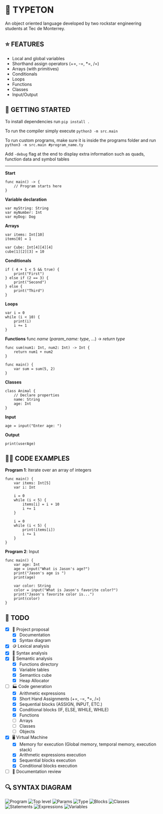 # 🦭 TYPETON
An object oriented language developed by two rockstar engineering students at Tec de Monterrey.

## ⭐️ FEATURES
- Local and global variables
- Shorthand assign operators (+=, -=, *=, /=)
- Arrays (with primitives)
- Conditionals
- Loops
- Functions
- Classes
- Input/Output

## 🚗 GETTING STARTED

To install dependencies run  ```pip install .```

To run the compiler simply execute ```python3 -m src.main```

To run custom programs, make sure it is inside the programs folder and run ```python3 -m src.main #program_name.ty```

Add ```-debug``` flag at the end to display extra information such as quads, function data and symbol tables


---
**Start**
```
func main() -> {
    // Program starts here
}
```

**Variable declaration**
```
var myString: String
var myNumber: Int
var myDog: Dog
```


**Arrays**
```
var items: Int[10]
items[0] = 1

var Cube: Int[4][4][4]
cube[1][2][3] = 10
```


**Conditionals**
```
if ( 4 + 1 < 5 && true) {
    print("First")
} else if (2 == 3) {
    print("Second")
} else {
    print("Third")
}
```

**Loops**
```
var i = 0
while (i < 10) {
    print(i)
    i += 1
}
```


**Functions** 
func *name* (*param_name: type*, ...) -> *return type*
```
func sum(num1: Int, num2: Int) -> Int {
    return num1 + num2
}

func main() {
    var sum = sum(5, 2)
}
```

**Classes**
```
class Animal {
    // Declare properties
    name: String
    age: Int
}
```

**Input**
```
age = input("Enter age: ")
```

**Output**
```
print(userAge)
```


## 👨‍💻 CODE EXAMPLES


**Program 1**: Iterate over an array of integers
```
func main() {
    var items: Int[5]
    var i: Int
    
    i = 0
    while (i < 5) {
        items[i] = i + 10
        i += 1
    }
    
    i = 0
    while (i < 5) {
        print(items[i])
        i += 1
    }
}
```

**Program 2**: Input
```
func main() {
    var age: Int
    age = input("What is Jason's age?")
    print("Jason's age is ")
    print(age)

    var color: String
    color = input("What is Jason's favorite color?")
    print("Jason's favorite color is...")
    print(color)
}
```

## 📝 TODO
- [x] 💍 Project proposal
    - [x] Documentation
    - [x] Syntax diagram
- [x] 🪙 Lexical analysis
- [x] 📖 Syntax analysis
- [x] 🧠 Semantic analysis
    - [x] Functions directory
    - [x] Variable tables
    - [x] Semantics cube
    - [x] Heap Allocator
- [ ] 🏭 Code generation 
    - [x] Arithmetic expressions
    - [x] Short Hand Assignments (+=, -=, *=, /=)
    - [x] Sequential blocks (ASSIGN, INPUT, ETC.)
    - [x] Conditional blocks (IF, ELSE, WHILE, WHILE)
    - [x] Functions
    - [ ] Arrays
    - [ ] Classes
    - [ ] Objects
- [x] 🖥 Virtual Machine
    - [x] Memory for execution (Global memory, temporal memory, execution stack)
    - [x] Arithmetic expressions execution
    - [x] Sequential blocks execution
    - [x] Conditional blocks execution
- [ ] 🏁 Documentation review

## 🔍 SYNTAX DIAGRAM
![Program](/diagram/program.png)
![Top level](/diagram/top_level.png)
![Params](/diagram/params.png)
![Type](/diagram/type.png)
![Blocks](/diagram/blocks.png)
![Classes](/diagram/classes.png)
![Statements](/diagram/statements.png)
![Expressions](/diagram/expressions.png)
![Variables](/diagram/variables.png)
